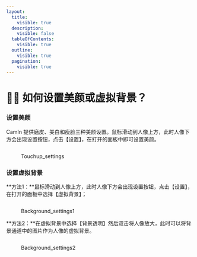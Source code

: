 ```yaml
---
layout:
  title:
    visible: true
  description:
    visible: false
  tableOfContents:
    visible: true
  outline:
    visible: true
  pagination:
    visible: true
---
```


# 🧜‍♀️ 如何设置美颜或虚拟背景？

### 设置美颜

CamIn 提供磨皮、美白和瘦脸三种美颜设置。鼠标滑动到人像上方，此时人像下方会出现设置按钮，点击【设置】，在打开的面板中即可设置美颜。&#x20;

<figure><img src="../../.gitbook/assets/2023-02-13 16.35.22.gif" alt=""><figcaption><p>Touchup_settings</p></figcaption></figure>

### 设置虚拟背景

**方法1：**鼠标滑动到人像上方，此时人像下方会出现设置按钮，点击【设置】，在打开的面板中选择【虚拟背景】；

<figure><img src="../../.gitbook/assets/2023-02-13 16.36.51.gif" alt=""><figcaption><p>Background_settings1</p></figcaption></figure>

**方法2：**在虚拟背景中选择【背景透明】然后双击将人像放大，此时可以将背景通道中的图片作为人像的虚拟背景。

<figure><img src="../../.gitbook/assets/2023-02-13 16.59.32.gif" alt=""><figcaption><p>Background_settings2</p></figcaption></figure>
